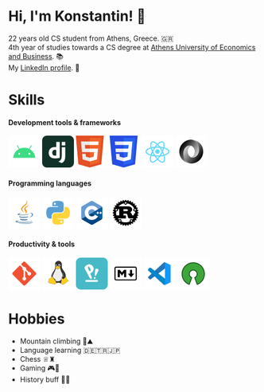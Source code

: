 # Hi, I'm Konstantin! 🦉

22 years old CS student from Athens, Greece. 🇬🇷\
4th year of studies towards a CS degree at [Athens University of Economics and Business](https://www.aueb.gr/). 📚\
My [LinkedIn profile](https://www.linkedin.com/in/konstantinos-vasilopoulos-b0a144223/). 🔗

# Skills

#### Development tools & frameworks

![android](images/android.svg) ![django framework](images/django.svg)![html5](images/html.svg) ![css3](images/css.svg) ![reactjs](images/reactjs.svg) ![json](images/json.svg)

#### Programming languages
![java](images/java.svg) ![python](images/python.svg) ![c++](images/cpp.svg) ![rust](images/rust.svg)

#### Productivity & tools
![git](images/git.svg) ![linux](images/linux.svg) ![pop!_os](images/popos.svg) ![markdown](images/markdown.svg) ![vs code](images/vscode.svg) ![open source](images/open-source.svg)

# Hobbies

* Mountain climbing 🧗⛰️
* Language learning 🇩🇪🇹🇷🇯🇵
* Chess ♕♜
* Gaming 🎮🌃
* History buff 🏺📜

